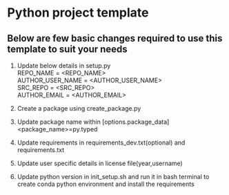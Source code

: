 # Python project template

## Below are few basic changes required to use this template to suit your needs

1. Update below details in setup.py <br />
   REPO_NAME = <REPO_NAME><br />
   AUTHOR_USER_NAME = <AUTHOR_USER_NAME> <br />
   SRC_REPO = <SRC_REPO><br />
   AUTHOR_EMAIL = <AUTHOR_EMAIL><br />

2. Create a package using create_package.py

3. Update package name within 
   [options.package_data]
   <package_name>=py.typed 

4. Update requirements in requirements_dev.txt(optional) and requirements.txt
5. Update user specific details in license file(year,username)
6. Update python version in init_setup.sh and run it in bash terminal to create conda python environment and install the requirements
